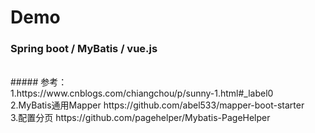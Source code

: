 # Demo
### Spring boot / MyBatis / vue.js
<br>
##### 参考：<br>
1.https://www.cnblogs.com/chiangchou/p/sunny-1.html#_label0 <br>
2.MyBatis通用Mapper https://github.com/abel533/mapper-boot-starter <br>
3.配置分页 https://github.com/pagehelper/Mybatis-PageHelper <br>
